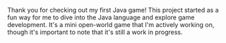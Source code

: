 Thank you for checking out my first Java game!
This project started as a fun way for me to dive into the Java language and explore game development.
It's a mini open-world game that I'm actively working on, though it's important to note that it's still a work in progress.
